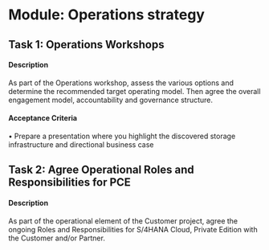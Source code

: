 
# Module: Operations strategy
## Task 1: Operations Workshops
#### Description
As part of the Operations workshop, assess the various options and determine the recommended target operating model. Then agree the overall engagement model, accountability and governance structure.

#### Acceptance Criteria
• Prepare a  presentation where you highlight the discovered storage infrastructure and directional business case
## Task 2: Agree Operational Roles and Responsibilities for PCE
#### Description
As part of the operational element of the Customer project, agree the ongoing Roles and Responsibilities for S/4HANA Cloud, Private Edition with the Customer and/or Partner.
